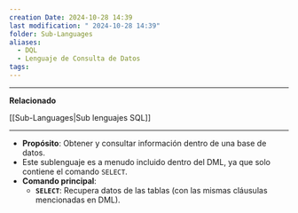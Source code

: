 ```yaml
---
creation Date: 2024-10-28 14:39
last modification: " 2024-10-28 14:39"
folder: Sub-Languages
aliases:
  - DQL
  - Lenguaje de Consulta de Datos
tags:
---
```

___
**Relacionado**

[[Sub-Languages|Sub lenguajes SQL]]
___
- **Propósito**: Obtener y consultar información dentro de una base de datos.
- Este sublenguaje es a menudo incluido dentro del DML, ya que solo contiene el comando `SELECT`.
- **Comando principal**:
    - **`SELECT`**: Recupera datos de las tablas (con las mismas cláusulas mencionadas en DML).
